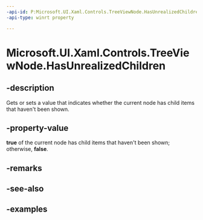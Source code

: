 ```yaml
---
-api-id: P:Microsoft.UI.Xaml.Controls.TreeViewNode.HasUnrealizedChildren
-api-type: winrt property

---
```

<!-- Property syntax.
public bool HasUnrealizedChildren { get;  set; }
-->

# Microsoft.UI.Xaml.Controls.TreeViewNode.HasUnrealizedChildren


## -description

Gets or sets a value that indicates whether the current node has child items that haven't been shown.


## -property-value

**true** of the current node has child items that haven't been shown; otherwise, **false**.


## -remarks


## -see-also


## -examples



